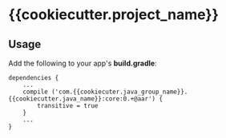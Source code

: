 # {{cookiecutter.project_name}}

## Usage

Add the following to your app's **build.gradle**:

    dependencies {
        ...
        compile ('com.{{cookiecuter.java_group_name}}.{{cookiecutter.java_name}}:core:0.+@aar') {
            transitive = true
        }
        ...
    }
